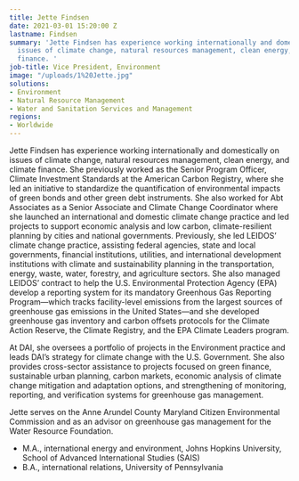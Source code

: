 ```yaml
---
title: Jette Findsen
date: 2021-03-01 15:20:00 Z
lastname: Findsen
summary: 'Jette Findsen has experience working internationally and domestically on
  issues of climate change, natural resources management, clean energy, and climate
  finance. '
job-title: Vice President, Environment
image: "/uploads/1%20Jette.jpg"
solutions:
- Environment
- Natural Resource Management
- Water and Sanitation Services and Management
regions:
- Worldwide
---
```


Jette Findsen has experience working internationally and domestically on issues of climate change, natural resources management, clean energy, and climate finance. She previously worked as the Senior Program Officer, Climate Investment Standards at the American Carbon Registry, where she led an initiative to standardize the quantification of environmental impacts of green bonds and other green debt instruments. She also worked for Abt Associates as a Senior Associate and Climate Change Coordinator where she launched an international and domestic climate change practice and led projects to support economic analysis and low carbon, climate-resilient planning by cities and national governments. Previously, she led LEIDOS’ climate change practice, assisting federal agencies, state and local governments, financial institutions, utilities, and international development institutions with climate and sustainability planning in the transportation, energy, waste, water, forestry, and agriculture sectors. She also managed LEIDOS’ contract to help the U.S. Environmental Protection Agency (EPA) develop a reporting system for its mandatory Greenhous Gas Reporting Program—which tracks facility-level emissions from the largest sources of greenhouse gas emissions in the United States—and she developed greenhouse gas inventory and carbon offsets protocols for the Climate Action Reserve, the Climate Registry, and the EPA Climate Leaders program. 

At DAI, she oversees a portfolio of projects in the Environment practice and leads DAI’s strategy for climate change with the U.S. Government. She also provides cross-sector assistance to projects focused on green finance, sustainable urban planning, carbon markets, economic analysis of climate change mitigation and adaptation options, and strengthening of monitoring, reporting, and verification systems for greenhouse gas management.

Jette serves on the Anne Arundel County Maryland Citizen Environmental Commission and as an advisor on greenhouse gas management for the Water Resource Foundation. 

* M.A., international energy and environment, Johns Hopkins University, School of Advanced International Studies (SAIS)
* B.A., international relations, University of Pennsylvania